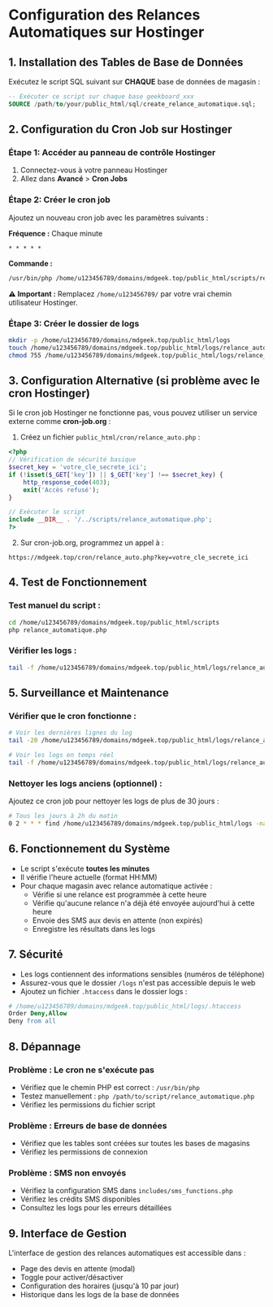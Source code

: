 # Configuration des Relances Automatiques sur Hostinger

## 1. Installation des Tables de Base de Données

Exécutez le script SQL suivant sur **CHAQUE** base de données de magasin :

```sql
-- Exécuter ce script sur chaque base geekboard_xxx
SOURCE /path/to/your/public_html/sql/create_relance_automatique.sql;
```

## 2. Configuration du Cron Job sur Hostinger

### Étape 1: Accéder au panneau de contrôle Hostinger
1. Connectez-vous à votre panneau Hostinger
2. Allez dans **Avancé** > **Cron Jobs**

### Étape 2: Créer le cron job
Ajoutez un nouveau cron job avec les paramètres suivants :

**Fréquence :** Chaque minute
```
* * * * *
```

**Commande :**
```bash
/usr/bin/php /home/u123456789/domains/mdgeek.top/public_html/scripts/relance_automatique.php >> /home/u123456789/domains/mdgeek.top/public_html/logs/relance_auto.log 2>&1
```

**⚠️ Important :** Remplacez `/home/u123456789/` par votre vrai chemin utilisateur Hostinger.

### Étape 3: Créer le dossier de logs
```bash
mkdir -p /home/u123456789/domains/mdgeek.top/public_html/logs
touch /home/u123456789/domains/mdgeek.top/public_html/logs/relance_auto.log
chmod 755 /home/u123456789/domains/mdgeek.top/public_html/logs/relance_auto.log
```

## 3. Configuration Alternative (si problème avec le cron Hostinger)

Si le cron job Hostinger ne fonctionne pas, vous pouvez utiliser un service externe comme **cron-job.org** :

1. Créez un fichier `public_html/cron/relance_auto.php` :

```php
<?php
// Vérification de sécurité basique
$secret_key = 'votre_cle_secrete_ici';
if (!isset($_GET['key']) || $_GET['key'] !== $secret_key) {
    http_response_code(403);
    exit('Accès refusé');
}

// Exécuter le script
include __DIR__ . '/../scripts/relance_automatique.php';
?>
```

2. Sur cron-job.org, programmez un appel à :
```
https://mdgeek.top/cron/relance_auto.php?key=votre_cle_secrete_ici
```

## 4. Test de Fonctionnement

### Test manuel du script :
```bash
cd /home/u123456789/domains/mdgeek.top/public_html/scripts
php relance_automatique.php
```

### Vérifier les logs :
```bash
tail -f /home/u123456789/domains/mdgeek.top/public_html/logs/relance_auto.log
```

## 5. Surveillance et Maintenance

### Vérifier que le cron fonctionne :
```bash
# Voir les dernières lignes du log
tail -20 /home/u123456789/domains/mdgeek.top/public_html/logs/relance_auto.log

# Voir les logs en temps réel
tail -f /home/u123456789/domains/mdgeek.top/public_html/logs/relance_auto.log
```

### Nettoyer les logs anciens (optionnel) :
Ajoutez ce cron job pour nettoyer les logs de plus de 30 jours :
```bash
# Tous les jours à 2h du matin
0 2 * * * find /home/u123456789/domains/mdgeek.top/public_html/logs -name "*.log" -mtime +30 -delete
```

## 6. Fonctionnement du Système

- Le script s'exécute **toutes les minutes**
- Il vérifie l'heure actuelle (format HH:MM)
- Pour chaque magasin avec relance automatique activée :
  - Vérifie si une relance est programmée à cette heure
  - Vérifie qu'aucune relance n'a déjà été envoyée aujourd'hui à cette heure
  - Envoie des SMS aux devis en attente (non expirés)
  - Enregistre les résultats dans les logs

## 7. Sécurité

- Les logs contiennent des informations sensibles (numéros de téléphone)
- Assurez-vous que le dossier `/logs` n'est pas accessible depuis le web
- Ajoutez un fichier `.htaccess` dans le dossier logs :

```apache
# /home/u123456789/domains/mdgeek.top/public_html/logs/.htaccess
Order Deny,Allow
Deny from all
```

## 8. Dépannage

### Problème : Le cron ne s'exécute pas
- Vérifiez que le chemin PHP est correct : `/usr/bin/php`
- Testez manuellement : `php /path/to/script/relance_automatique.php`
- Vérifiez les permissions du fichier script

### Problème : Erreurs de base de données
- Vérifiez que les tables sont créées sur toutes les bases de magasins
- Vérifiez les permissions de connexion

### Problème : SMS non envoyés
- Vérifiez la configuration SMS dans `includes/sms_functions.php`
- Vérifiez les crédits SMS disponibles
- Consultez les logs pour les erreurs détaillées

## 9. Interface de Gestion

L'interface de gestion des relances automatiques est accessible dans :
- Page des devis en attente (modal)
- Toggle pour activer/désactiver
- Configuration des horaires (jusqu'à 10 par jour)
- Historique dans les logs de la base de données

